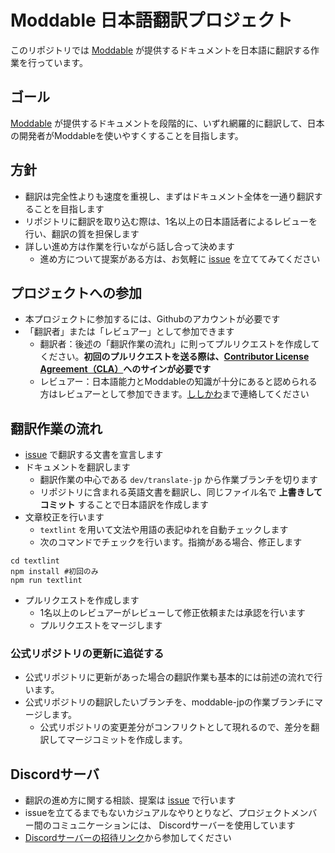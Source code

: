 # Moddable 日本語翻訳プロジェクト

このリポジトリでは [Moddable](https://github.com/Moddable-OpenSource/moddable) が提供するドキュメントを日本語に翻訳する作業を行っています。

## ゴール

[Moddable](https://github.com/Moddable-OpenSource/moddable) が提供するドキュメントを段階的に、いずれ網羅的に翻訳して、日本の開発者がModdableを使いやすくすることを目指します。

## 方針

- 翻訳は完全性よりも速度を重視し、まずはドキュメント全体を一通り翻訳することを目指します
- リポジトリに翻訳を取り込む際は、1名以上の日本語話者によるレビューを行い、翻訳の質を担保します
- 詳しい進め方は作業を行いながら話し合って決めます
    - 進め方について提案がある方は、お気軽に [issue](https://github.com/Moddable-OpenSource/moddable-jp/issues) を立ててみてください

## プロジェクトへの参加

- 本プロジェクトに参加するには、Githubのアカウントが必要です
- 「翻訳者」または「レビュアー」として参加できます
    - 翻訳者：後述の「翻訳作業の流れ」に則ってプルリクエストを作成してください。**初回のプルリクエストを送る際は、[Contributor License Agreement（CLA）](https://github.com/Moddable-OpenSource/moddable/tree/public/licenses#contributor-license-agreement)へのサインが必要です**
    - レビュアー：日本語能力とModdableの知識が十分にあると認められる方はレビュアーとして参加できます。[ししかわ](https://github.com/meganetaaan)まで連絡してください

## 翻訳作業の流れ

- [issue](https://github.com/Moddable-OpenSource/moddable-jp/issues/3) で翻訳する文書を宣言します
- ドキュメントを翻訳します
    - 翻訳作業の中心である `dev/translate-jp` から作業ブランチを切ります
    - リポジトリに含まれる英語文書を翻訳し、同じファイル名で **上書きしてコミット** することで日本語訳を作成します
- 文章校正を行います
    - `textlint` を用いて文法や用語の表記ゆれを自動チェックします
    - 次のコマンドでチェックを行います。指摘がある場合、修正します

```
cd textlint
npm install #初回のみ
npm run textlint
```

- プルリクエストを作成します
    - 1名以上のレビュアーがレビューして修正依頼または承認を行います
    - プルリクエストをマージします

### 公式リポジトリの更新に追従する

- 公式リポジトリに更新があった場合の翻訳作業も基本的には前述の流れで行います。
- 公式リポジトリの翻訳したいブランチを、moddable-jpの作業ブランチにマージします。
    - 公式リポジトリの変更差分がコンフリクトとして現れるので、差分を翻訳してマージコミットを作成します。

## Discordサーバ

- 翻訳の進め方に関する相談、提案は [issue](https://github.com/Moddable-OpenSource/moddable-jp/issues/) で行います
- issueを立てるまでもないカジュアルなやりとりなど、プロジェクトメンバー間のコミュニケーションには、 Discordサーバーを使用しています
- [Discordサーバーの招待リンク](https://discord.gg/7vT4Mde9u2)から参加してください

